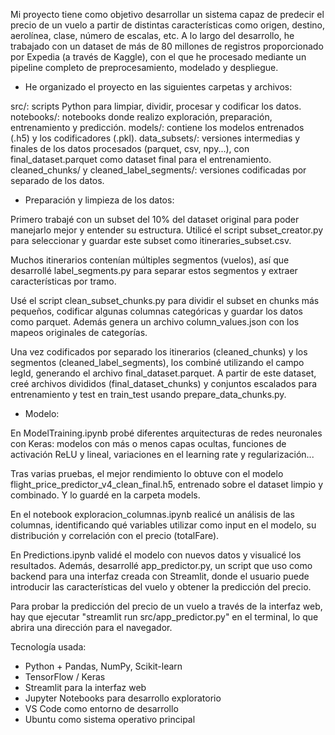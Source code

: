 Mi proyecto tiene como objetivo desarrollar un sistema capaz de predecir el precio de un vuelo a partir de distintas características como origen, destino, aerolínea, clase, número de escalas, etc. A lo largo del desarrollo, he trabajado con un dataset de más de 80 millones de registros proporcionado por Expedia (a través de Kaggle), con el que he procesado mediante un pipeline completo de preprocesamiento, modelado y despliegue.



* He organizado el proyecto en las siguientes carpetas y archivos:

src/: scripts Python para limpiar, dividir, procesar y codificar los datos.
notebooks/: notebooks donde realizo exploración, preparación, entrenamiento y predicción.
models/: contiene los modelos entrenados (.h5) y los codificadores (.pkl).
data_subsets/: versiones intermedias y finales de los datos procesados (parquet, csv, npy...), con final_dataset.parquet como dataset final para el entrenamiento.
cleaned_chunks/ y cleaned_label_segments/: versiones codificadas por separado de los datos.



* Preparación y limpieza de los datos:

Primero trabajé con un subset del 10% del dataset original para poder manejarlo mejor y entender su estructura. Utilicé el script subset_creator.py para seleccionar y guardar este subset como itineraries_subset.csv.

Muchos itinerarios contenían múltiples segmentos (vuelos), así que desarrollé label_segments.py para separar estos segmentos y extraer características por tramo.

Usé el script clean_subset_chunks.py para dividir el subset en chunks más pequeños, codificar algunas columnas categóricas y guardar los datos como parquet. Además genera un archivo column_values.json con los mapeos originales de categorías.

Una vez codificados por separado los itinerarios (cleaned_chunks) y los segmentos (cleaned_label_segments), los combiné utilizando el campo legId, generando el archivo final_dataset.parquet. A partir de este dataset, creé archivos divididos (final_dataset_chunks) y conjuntos escalados para entrenamiento y test en train_test usando prepare_data_chunks.py.



* Modelo:

En ModelTraining.ipynb probé diferentes arquitecturas de redes neuronales con Keras: modelos con más o menos capas ocultas, funciones de activación ReLU y lineal, variaciones en el learning rate y regularización...

Tras varias pruebas, el mejor rendimiento lo obtuve con el modelo flight_price_predictor_v4_clean_final.h5, entrenado sobre el dataset limpio y combinado. Y lo guardé en la carpeta models.

En el notebook exploracion_columnas.ipynb realicé un análisis de las columnas, identificando qué variables utilizar como input en el modelo, su distribución y correlación con el precio (totalFare).

En Predictions.ipynb validé el modelo con nuevos datos y visualicé los resultados. Además, desarrollé app_predictor.py, un script que uso como backend para una interfaz creada con Streamlit, donde el usuario puede introducir las características del vuelo y obtener la predicción del precio.

Para probar la predicción del precio de un vuelo a través de la interfaz web, hay que ejecutar "streamlit run src/app_predictor.py" en el terminal, lo que abrira una dirección para el navegador.



Tecnología usada:

- Python + Pandas, NumPy, Scikit-learn
- TensorFlow / Keras
- Streamlit para la interfaz web
- Jupyter Notebooks para desarrollo exploratorio
- VS Code como entorno de desarrollo
- Ubuntu como sistema operativo principal